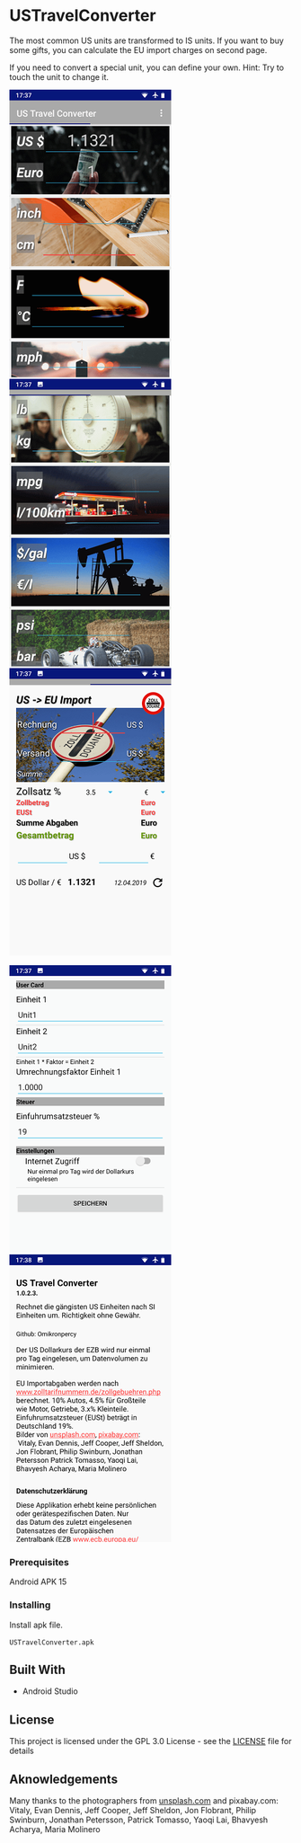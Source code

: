 # USTravelConverter

The most common US units are transformed to IS units. If you want to buy some gifts, you can calculate the EU import charges on second page.

If you need to convert a special unit, you can define your own.
Hint: Try to touch the unit to change it.

![UI](f1.png) ![UI](f2.png) ![UI](f3.png)


 ![UI](set.png) ![UI](info.png)



### Prerequisites

Android APK 15


### Installing

Install apk file.


```
USTravelConverter.apk
```




## Built With

* Android Studio 


## License

This project is licensed under the GPL 3.0 License - see the [LICENSE](LICENSE) file for details

## Aknowledgements

Many thanks to the photographers from [unsplash.com](www.unsplash.com) and pixabay.com: 
Vitaly, Evan Dennis, Jeff Cooper, Jeff Sheldon, Jon Flobrant, Philip Swinburn, Jonathan Petersson,
Patrick Tomasso, Yaoqi Lai, Bhavyesh Acharya, Maria Molinero

